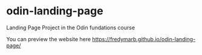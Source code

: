 # odin-landing-page
Landing Page Project in the Odin fundations course

You can preview the website here https://fredymarb.github.io/odin-landing-page/
